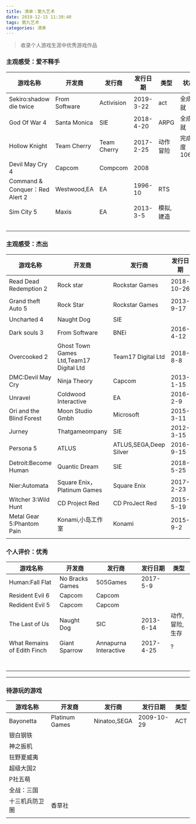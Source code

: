 ```yaml
---
title: 清单：第九艺术
date: 2019-12-15 11:39:40
tags: 第九艺术
categories: 清单
---
```

>收录个人游戏生涯中优秀游戏作品

<!--more-->

### 主观感受：爱不释手

|游戏名称|开发商|发行商|发行日期|类型|状态|
|---|---|---|---|---|---|
|Sekiro:shadow die twice|From Software|Activision|2019-3-22|act|全成就|
|God Of War 4|Santa Monica|SIE|2018-4-20|ARPG|全成就|
|Hollow Knight|Team Cherry|Team Cherry|2017-2-25|动作冒险|完成度106%|
|Devil May Cry 4|Capcom|Compcom|2008|||
|Command & Conquer：Red Alert 2|Westwood,EA|EA|1996-10|RTS||
|Sim City 5|Maxis|EA|2013-3-5|模拟,建造||
|||||||
|||||||
|||||||
|||||||

### 主观感受：杰出

|游戏名称|开发商|发行商|发行日期|类型|
|---|---|---|---|---|
|Read Dead Redemption 2|Rock star|Rockstar Games|2018-10-26|动作冒险|
|Grand theft Auto 5|Rock Star|Rockstar Games|2013-9-17|动作冒险|
|Uncharted 4|Naught Dog|SIE|||
|Dark souls 3|From Software|BNEi|2016-4-12|ARPG|
|Overcooked 2|Ghost Town Games Ltd,Team17 Digital Ltd|Team17 Digital Ltd|2018-8-8|?|
|DMC:Devil May Cry|Ninja Theory|Capcom|2013-1-15|ACT|
|Unravel|Coldwood Interactive|EA|2016-2-9|ACT|
|Ori and the Blind Forest|Moon Studio Gmbh|Microsoft|2015-3-11|AVG|
|Jurney|Thatgameompany|SIE|2012-3-15|?|
|Persona 5|ATLUS|ATLUS,SEGA,Deep Silver|2016-9-15|JRPG|
|Detroit:Become Human|Quantic Dream|SIE|2018-5-25|互动电影|
|Nier:Automata|Square Enix，Platinum Games|Square Enix|2017-2-23|ARPG|
|Witcher 3:Wild Hunt|CD Project Red|CD ProJect Red|2015-5-19|ARPG|
|Metal Gear 5:Phantom Pain|Konami,小岛工作室|Konami|2015-9-2|潜入|
||||||
### 个人评价：优秀

|游戏名称|开发商|发行商|发行日期|类型|
|---|---|---|---|---|
|Human:Fall Flat|No Bracks Games|505Games|2017-5-9|
|Resident Evil 6|Capcom|Capcom||
|Redident Evil 5|Capcom|Capcom||
|The Last of Us|Naught Dog|SIC|2013-6-14|动作,冒险,生存|
|What Remains of Edith Finch|Giant Sparrow|Annapurna Interactive|2017-4-25|?|
|||||
|||||
|||||
|||||
|||||
|||||
|||||
---

### 待游玩的游戏

|游戏名称|开发商|发行商|发行日期|类型|
|---|---|---|---|---|
|Bayonetta|Platinum Games|Ninatoo,SEGA|2009-10-29|ACT|
|银白钢铁|||||
|神之扳机|||||
|狂野夏威夷|||||
|超级大国2|||||
|P社五萌|||||
|全战：三国|||||
|十三机兵防卫圈|香草社||||
||||||
